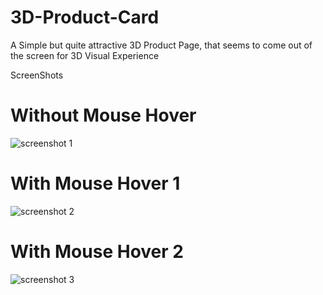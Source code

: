 # 3D-Product-Card
A Simple but quite attractive 3D Product Page, that seems to come out of the screen for 3D Visual Experience

ScreenShots
# Without Mouse Hover

![screenshot  1](https://github.com/aakashkumarjee/3D-Product-Card/blob/main/no-mouse.jpg?raw=true)

# With Mouse Hover 1

![screenshot  2](https://github.com/aakashkumarjee/3D-Product-Card/blob/main/mouse-hover-1.jpg?raw=true)

# With Mouse Hover 2

![screenshot  3](https://github.com/aakashkumarjee/3D-Product-Card/blob/main/mouse-hover-2.jpg?raw=true)
